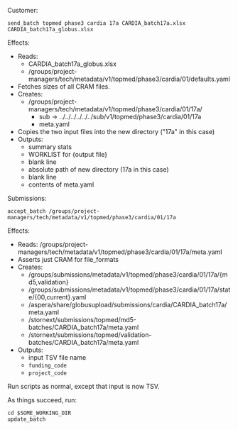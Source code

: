 Customer:

    send_batch topmed phase3 cardia 17a CARDIA_batch17a.xlsx CARDIA_batch17a_globus.xlsx

Effects:

* Reads:
  - CARDIA_batch17a_globus.xlsx
  - /groups/project-managers/tech/metadata/v1/topmed/phase3/cardia/01/defaults.yaml
* Fetches sizes of all CRAM files.
* Creates:
  - /groups/project-managers/tech/metadata/v1/topmed/phase3/cardia/01/17a/
    - sub -> ../../../../../../sub/v1/topmed/phase3/cardia/01/17a
    - meta.yaml
* Copies the two input files into the new directory ("17a" in this case)
* Outputs:
  - summary stats
  - WORKLIST for {output file}
  - blank line
  - absolute path of new directory (17a in this case)
  - blank line
  - contents of meta.yaml

Submissions:

    accept_batch /groups/project-managers/tech/metadata/v1/topmed/phase3/cardia/01/17a

Effects:

* Reads: /groups/project-managers/tech/metadata/v1/topmed/phase3/cardia/01/17a/meta.yaml
* Asserts just CRAM for file_formats
* Creates:
    - /groups/submissions/metadata/v1/topmed/phase3/cardia/01/17a/{md5,validation}
    - /groups/submissions/metadata/v1/topmed/phase3/cardia/01/17a/state/{00,current}.yaml
    - /aspera/share/globusupload/submissions/cardia/CARDIA_batch17a/meta.yaml
    - /stornext/submissions/topmed/md5-batches/CARDIA_batch17a/meta.yaml
    - /stornext/submissions/topmed/validation-batches/CARDIA_batch17a/meta.yaml
* Outputs:
    - input TSV file name
    - `funding_code`
    - `project_code`

Run scripts as normal, except that input is now TSV.

As things succeed, run:

    cd $SOME_WORKING_DIR
    update_batch
